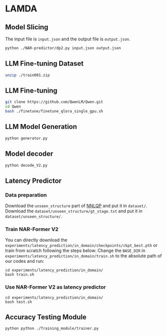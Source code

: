 # LAMDA


## Model Slicing
The input file is `input.json` and the output file is `output.json`.

```bash
python ./NAR-predictor/dp2.py input.json output.json
```

## LLM Fine-tuning Dataset
```bash
unzip ./train001.zip
```

## LLM Fine-tuning
```bash
git clone https://github.com/QwenLM/Qwen.git
cd Qwen
bash ./finetune/finetune_qlora_single_gpu.sh
```

## LLM Model Generation
```bash
python generator.py
```

## Model decoder
```bash
python decode_V2.py
```

## Latency Predictor

### Data preparation
Download the `unseen_structure` part of [NNLQP](https://github.com/ModelTC/NNLQP) and put it in `dataset/`. Download the `dataset/unseen_structure/gt_stage.txt` and put it in `dataset/unseen_structure/`.

### Train NAR-Former V2
You can directly download the `experiments/latency_prediction/in_domain/checkpoints/ckpt_best.pth` or train from scratch following the steps below:
Change the `BASE_DIR` in `experiments/latency_prediction/in_domain/train.sh` to the absolute path of our codes and run:

```
cd experiments/latency_prediction/in_domain/
bash train.sh
```

### Use NAR-Former V2 as latency predictor
```
cd experiments/latency_prediction/in_domain/
bash test.sh
```

## Accuracy Testing Module
```bash
python python ./Training_module/trainer.py
```



